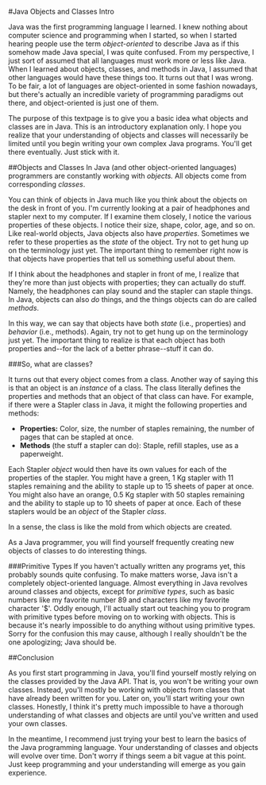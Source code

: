 #Java Objects and Classes Intro

Java was the first programming language I learned. I knew nothing about computer science and programming when I started, so when I started hearing people use the term *object-oriented* to describe Java as if this somehow made Java special, I was quite confused. From my perspective, I just sort of assumed that all languages must work more or less like Java. When I learned about objects, classes, and methods in Java, I assumed that other languages would have these things too. It turns out that I was wrong. To be fair, a lot of languages are object-oriented in some fashion nowadays, but there's actually an incredible variety of programming paradigms out there, and object-oriented is just one of them.

The purpose of this textpage is to give you a basic idea what objects and classes are in Java. This is an introductory explanation only. I hope you realize that your understanding of objects and classes will necessarily be limited until you begin writing your own complex Java programs. You'll get there eventually. Just stick with it.

##Objects and Classes
In Java (and other object-oriented languages) programmers are constantly working with *objects.* All objects come from corresponding *classes*.

You can think of objects in Java much like you think about the objects on the desk in front of you. I'm currently looking at a pair of headphones and stapler next to my computer. If I examine them closely, I notice the various properties of these objects. I notice their size, shape, color, age, and so on. Like real-world objects, Java objects also have *properties*. Sometimes we refer to these properties as the *state* of the object. Try not to get hung up on the terminology just yet. The important thing to remember right now is that objects have properties that tell us something useful about them.

If I think about the headphones and stapler in front of me, I realize that they're more than just objects with properties; they can actually do stuff. Namely, the headphones can play sound and the stapler can staple things. In Java, objects can also *do* things, and the things objects can do are called *methods*.

In this way, we can say that objects have both *state* (i.e., properties) and *behavior* (i.e., methods). Again, try not to get hung up on the terminology just yet. The important thing to realize is that each object has both properties and--for the lack of a better phrase--stuff it can do.

###So, what are classes?

It turns out that every object comes from a class. Another way of saying this is that an object is an *instance* of a class. The class literally defines the properties and methods that an object of that class can have. For example, if there were a Stapler class in Java, it might the following properties and methods:

* **Properties:** Color, size, the number of staples remaining, the number of pages that can be stapled at once.
* **Methods** (the stuff a stapler can do): Staple, refill staples, use as a paperweight.

Each Stapler *object* would then have its own values for each of the properties of the stapler. You might have a green, 1 Kg stapler with 11 staples remaining and the ability to staple up to 15 sheets of paper at once. You might also have an orange, 0.5 Kg stapler with 50 staples remaining and the ability to staple up to 10 sheets of paper at once. Each of these staplers would be an *object* of the Stapler *class*.

In a sense, the class is like the mold from which objects are created.

As a Java programmer, you will find yourself frequently creating new objects of classes to do interesting things.

###Primitive Types
If you haven't actually written any programs yet, this probably sounds quite confusing. To make matters worse, Java isn't a completely object-oriented language. Almost everything in Java revolves around classes and objects, except for *primitive types*, such as basic numbers like my favorite number 89 and characters like my favorite character '$'. Oddly enough, I'll actually start out teaching you to program with primitive types before moving on to working with objects. This is because it's nearly impossible to do anything without using primitive types. Sorry for the confusion this may cause, although I really shouldn't be the one apologizing; Java should be.

##Conclusion

As you first start programming in Java, you'll find yourself mostly relying on the classes provided by the Java API. That is, you won't be writing your own classes. Instead, you'll mostly be working with objects from classes that have already been written for you. Later on, you'll start writing your own classes. Honestly, I think it's pretty much impossible to have a thorough understanding of what classes and objects are until you've written and used your own classes.

In the meantime, I recommend just trying your best to learn the basics of the Java programming language. Your understanding of classes and objects will evolve over time. Don't worry if things seem a bit vague at this point. Just keep programming and your understanding will emerge as you gain experience.
